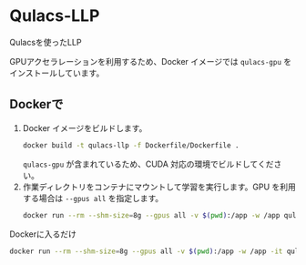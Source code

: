 # Qulacs-LLP
Qulacsを使ったLLP

GPUアクセラレーションを利用するため、Docker イメージでは `qulacs-gpu`
をインストールしています。

## Dockerで
1. Docker イメージをビルドします。
   ```bash
   docker build -t qulacs-llp -f Dockerfile/Dockerfile .
   ```
   `qulacs-gpu` が含まれているため、CUDA 対応の環境でビルドしてください。
2. 作業ディレクトリをコンテナにマウントして学習を実行します。GPU を利用する場合は `--gpus all` を指定します。
   ```bash
   docker run --rm --shm-size=8g --gpus all -v $(pwd):/app -w /app qulacs-llp python -u src/train.py
   ```

Dockerに入るだけ
```bash
docker run --rm --shm-size=8g --gpus all -v $(pwd):/app -w /app -it qulacs-llp bash
```
